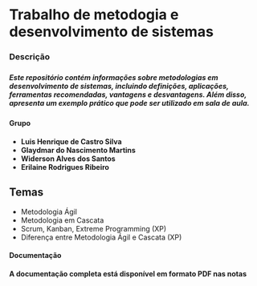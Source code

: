 # Trabalho de metodogia e desenvolvimento de sistemas
 
<h3> Descrição <h3>

<h5> Este repositório contém informações sobre metodologias em desenvolvimento de sistemas, incluindo definições, aplicações, ferramentas recomendadas, vantagens e desvantagens. Além disso, apresenta um exemplo prático que pode ser utilizado em sala de aula. <h5>

<h4> Grupo <h4>
  
- Luis Henrique de Castro Silva
- Glaydmar do Nascimento Martins
- Widerson Alves dos Santos
- Erilaine Rodrigues Ribeiro

## Temas
- Metodologia Ágil
- Metodologia em Cascata
- Scrum, Kanban, Extreme Programming (XP)
- Diferença entre Metodologia Ágil e Cascata (XP)

  
  
<h4> Documentação <h4>
A documentação completa está disponível em formato PDF nas notas
